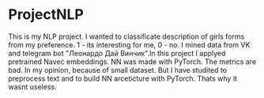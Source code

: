 # ProjectNLP
This is my NLP project. I wanted to classificate description of girls forms from my preference. 1 - its interesting for me, 0 - no. 
I mined data from VK and telegram bot "Леонардо Дай Винчик".In this project I applyed pretrained Navec embeddings. NN was made with PyTorch.
The metrics are bad. In my opinion, because of small dataset. But I have studited to preprocess text and to build NN arceticture with PyTorch. Thats why it wasnt useless. 
